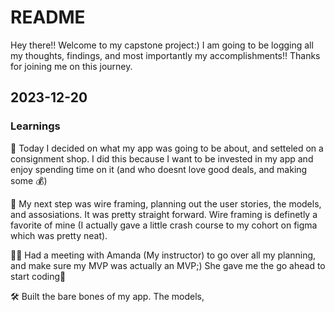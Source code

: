 # README

Hey there!! Welcome to my capstone project:)
I am going to be logging all my thoughts, findings, and most importantly my accomplishments!! Thanks for joining me on this journey.

## 2023-12-20
### Learnings
🧠 Today I decided on what my app was going to be about, and setteled on a consignment shop. I did this because I want to be invested in my app and enjoy spending time on it (and who doesnt love good deals, and making some 💰)

📝 My next step was wire framing, planning out the user stories, the models, and assosiations. It was pretty straight forward. Wire framing is definetly a favorite of mine (I actually gave a little crash course to my cohort on figma which was pretty neat). 

👩‍🏫 Had a meeting with Amanda (My instructor) to go over all my planning, and make sure my MVP was actually an MVP;) She gave me the go ahead to start coding🥳

🛠️ Built the bare bones of my app. The models,
